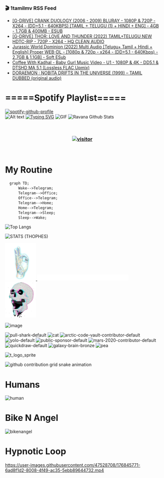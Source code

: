 ### 🎬 1tamilmv RSS Feed

<!-- BLOG-POST-LIST:START -->
- [[G-DRIVE] CRANK DUOLOGY &lpar;2006 - 2009&rpar; BLURAY - 1080P &amp; 720P - X264 - &lpar;DD+5.1 - 640KBPS&rpar; [TAMIL + TELUGU &lpar;1&rpar; + HINDI + ENG] - 4GB - 1.7GB &amp; 400MB - ESUB](https://www.1tamilmv.click/index.php?/forums/topic/165846-g-drive-crank-duology-2006-2009-bluray-1080p-720p-x264-dd51-640kbps-tamil-telugu-1-hindi-eng-4gb-17gb-400mb-esub/&do=findComment&comment=331247)
- [[G-DRIVE] THOR: LOVE AND THUNDER &lpar;2022&rpar; TAMIL+TELUGU NEW HDTC-RIP - 720P - X264 - HQ CLEAN AUDIO](https://www.1tamilmv.click/index.php?/forums/topic/165845-g-drive-thor-love-and-thunder-2022-tamiltelugu-new-hdtc-rip-720p-x264-hq-clean-audio/&do=findComment&comment=331246)
- [Jurassic World Dominion &lpar;2022&rpar; Multi Audio [Telugu+ Tamil + Hindi + English] Proper WEB-DL - [1080p &amp; 720p - x264 - &lpar;DD+5.1 - 640Kbps&rpar; - 2.7GB &amp; 1.1GB] - Soft ESub](https://www.1tamilmv.click/index.php?/forums/topic/165613-jurassic-world-dominion-2022-multi-audio-telugu-tamil-hindi-english-proper-web-dl-1080p-720p-x264-dd51-640kbps-27gb-11gb-soft-esub/&do=findComment&comment=331245)
- [Coffee With Kadhal - Baby Gurl Music Video - U1 - 1080P &amp; 4K - DD5.1 &amp; DTSHD MA 5.1 &lpar;Lossless FLAC Upmix&rpar;](https://www.1tamilmv.click/index.php?/forums/topic/165844-coffee-with-kadhal-baby-gurl-music-video-u1-1080p-4k-dd51-dtshd-ma-51-lossless-flac-upmix/&do=findComment&comment=331244)
- [DORAEMON : NOBITA DRIFTS IN THE UNIVERSE &lpar;1999&rpar; – TAMIL DUBBED &lpar;original audio&rpar;](https://www.1tamilmv.click/index.php?/forums/topic/165843-doraemon-nobita-drifts-in-the-universe-1999-%E2%80%93-tamil-dubbed-original-audio/&do=findComment&comment=331243)
<!-- BLOG-POST-LIST:END -->

# =====Spotify Playlist=====
[![spotify-github-profile](https://spotify-github-profile.vercel.app/api/view?uid=31rfzgmuvvewegdlxvlev4ynz4vu&cover_image=true&theme=default&bar_color=53b14f&bar_color_cover=true)](https://ravana69.github.io/rss)
</br>
![Alt text](https://spotify-recently-played-readme.vercel.app/api?user=31rfzgmuvvewegdlxvlev4ynz4vu)
[![Typing SVG](https://readme-typing-svg.herokuapp.com?color=%2336BCF7&center=true&vCenter=true&multiline=true&height=81&lines=I+AM+RAVANA;CONTACT+ME+ON+TELEGRAM%3A+%40R4V4N4)](https://git.io/typing-svg)
<img align="centre" height="400px" width="490px" alt="GIF" src="https://github.com/ravana69/ravana69/blob/master/rvm.gif" />
![Ravana Github Stats](https://github-readme-stats.vercel.app/api?username=ravana69&&show_icons=true&theme=radical)

<br />
<h3 align="center"> <a href="https://t.me/r4v4n4"><img src="https://profile-counter.glitch.me/ravana69/count.svg" alt="visitor" width="600"></a> </h3>
</br>

<H1>My Routine</H1>

```mermaid
  graph TD;
      Wake-->Telegram;
      Telegram-->Office;
      Office-->Telegram;
      Telegram-->Home;
      Home-->Telegram;
      Telegram-->Sleep;
      Sleep-->Wake;
```
![Top Langs](https://github-readme-stats.vercel.app/api/top-langs/?username=ravana69&&show_icons=true&theme=radical)

![STATS (THOPHES)](https://github-profile-trophy.vercel.app/?username=ravana69&theme=gruvbox&margin-w=10&margin-h=15&column=8)
<br />
<p align="left">
    <a href="#">
        <img width="20%" src="./assets/images/hand.gif" alt="" />
    </a>
    <a href="#">
        <img width="59%" src="./assets/images/spacer.png" alt="" >
    </a>
    <a href="#">
        <img width="20%" src="./assets/images/skull.gif" alt="" />
    </a>
</p>


![image](https://user-images.githubusercontent.com/47528708/175298537-0623dc00-7b1a-4ec1-b5b1-71768763a234.png)

<img width="148" alt="pull-shark-default" src="https://user-images.githubusercontent.com/47528708/176419715-70981865-4dc6-489a-8a1a-06842db67b15.gif"> <img width="148" alt="cat" src="https://user-images.githubusercontent.com/47528708/179149594-60701d0e-e626-415f-9958-80736351eadd.gif"> <img width="148" alt="arctic-code-vault-contributor-default" src="https://user-images.githubusercontent.com/47528708/175267501-e1fbbb8f-c2b2-4882-b865-2ac4debef26c.png"> <img width="148" alt="yolo-default" src="https://user-images.githubusercontent.com/47528708/175267654-281a1880-1129-4b7b-bf2f-de5dd2bc5afa.png"> <img width="148" alt="public-sponsor-default" src="https://user-images.githubusercontent.com/47528708/175268448-2e78cc75-fb25-4d76-bd22-7df520446b45.png"> <img width="148" alt="mars-2020-contributor-default" src="https://user-images.githubusercontent.com/47528708/175268475-de6d987a-3be9-4353-86a5-23b422559355.png"> <img width="148" alt="quickdraw-default" src="https://user-images.githubusercontent.com/47528708/179148665-33e7c2c8-5d95-413e-8b25-6862820a5fe7.png"> <img width="148" alt="galaxy-brain-bronze" src="https://user-images.githubusercontent.com/47528708/176419717-e2fdca8b-0fdc-47dd-9511-a7ff52178a33.gif"> <img width="148" alt="pea" src="https://user-images.githubusercontent.com/47528708/179149608-800ce6e1-7d24-4bfe-8e84-5628e6d5497d.gif">

![t_logo_sprite](https://user-images.githubusercontent.com/47528708/175293007-21ff1792-1fca-4be3-bcae-12fdc3aa414f.svg)

![github contribution grid snake animation](https://raw.githubusercontent.com/ravana69/ravana69/output/github-contribution-grid-snake-dark.svg#gh-dark-mode-only)

# Humans
<img width="170" alt="human" src="https://user-images.githubusercontent.com/47528708/176413829-c142d478-1c96-4c3c-a2a4-2dd35374c335.gif">

# Bike N Angel
<img width="170" alt="bikenangel" src="https://user-images.githubusercontent.com/47528708/176616968-3a44f91e-8016-477c-9bb5-c4689a1adbee.gif">

# Hypnotic Loop

https://user-images.githubusercontent.com/47528708/176845771-6ad8f1d2-8008-4f49-ac35-5ebb89644732.mp4

